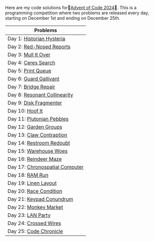 Here are my code solutions for🎄[Advent of Code 2024](https://adventofcode.com/)🎄. This is a programming competition where two problems are released every day, starting on December 1st and ending on December 25th.

| Problems  |
| ------------- |
| Day 1: [Historian Hysteria](https://adventofcode.com/2024/day/1)  |
| Day 2: [Red-Nosed Reports](https://adventofcode.com/2024/day/2)   |
| Day 3: [Mull It Over](https://adventofcode.com/2024/day/3)  |
| Day 4: [Ceres Search](https://adventofcode.com/2024/day/4)|
|Day 5: [Print Queue](https://adventofcode.com/2024/day/5)|
|Day 6: [Guard Gallivant](https://adventofcode.com/2024/day/6)|
|Day 7: [Bridge Repair](https://adventofcode.com/2024/day/7)|
|Day 8: [Resonant Collinearity](https://adventofcode.com/2024/day/8)|
|Day 9: [Disk Fragmenter](https://adventofcode.com/2024/day/9)|
|Day 10: [Hoof It](https://adventofcode.com/2024/day/10)|
|Day 11: [Plutonian Pebbles](https://adventofcode.com/2024/day/11)|
|Day 12: [Garden Groups](https://adventofcode.com/2024/day/12)|
|Day 13: [Claw Contraption](https://adventofcode.com/2024/day/13)|
|Day 14: [Restroom Redoubt](https://adventofcode.com/2024/day/14)|
|Day 15: [Warehouse Woes](https://adventofcode.com/2024/day/15)|
|Day 16: [Reindeer Maze](https://adventofcode.com/2024/day/16)|
|Day 17: [Chronospatial Computer](https://adventofcode.com/2024/day/17)|
|Day 18: [RAM Run](https://adventofcode.com/2024/day/18)|
|Day 19: [Linen Layout](https://adventofcode.com/2024/day/19)|
|Day 20: [Race Condition](https://adventofcode.com/2024/day/20)|
|Day 21: [Keypad Conundrum](https://adventofcode.com/2024/day/21)|
|Day 22: [Monkey Market](https://adventofcode.com/2024/day/22)|
|Day 23: [LAN Party](https://adventofcode.com/2024/day/23)|
|Day 24: [Crossed Wires](https://adventofcode.com/2024/day/24)|
|Day 25: [Code Chronicle](https://adventofcode.com/2024/day/25)|
